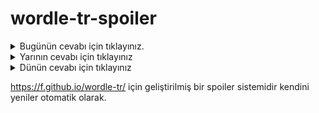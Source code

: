 # wordle-tr-spoiler

<details>
  <summary>Bugünün cevabı için tıklayınız.</summary>
  <br>
    <b> bölüt </b>
</details>

<details>
  <summary>Yarının cevabı için tıklayınız</summary>
  <br>
   <b> sinik </b>
</details>

<details>
  <summary>Dünün cevabı için tıklayınız </summary>
  <br>
  <b> çuval </b>
</details>

https://f.github.io/wordle-tr/ için geliştirilmiş bir spoiler sistemidir kendini yeniler otomatik olarak.

